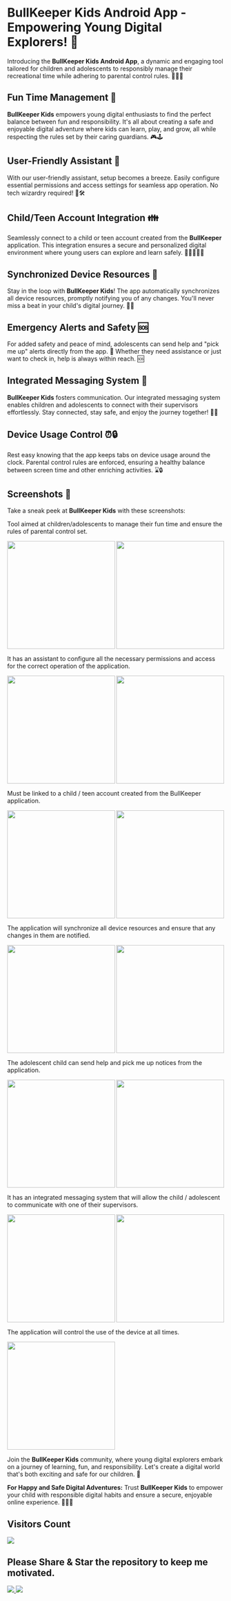 
# BullKeeper Kids Android App - Empowering Young Digital Explorers! 🎉

Introducing the **BullKeeper Kids Android App**, a dynamic and engaging tool tailored for children and adolescents to responsibly manage their recreational time while adhering to parental control rules. 📱👦👧

## Fun Time Management 🌟

**BullKeeper Kids** empowers young digital enthusiasts to find the perfect balance between fun and responsibility. It's all about creating a safe and enjoyable digital adventure where kids can learn, play, and grow, all while respecting the rules set by their caring guardians. 🎮🕹️

## User-Friendly Assistant 🔧

With our user-friendly assistant, setup becomes a breeze. Easily configure essential permissions and access settings for seamless app operation. No tech wizardry required! 🤖🛠️

## Child/Teen Account Integration 👪

Seamlessly connect to a child or teen account created from the **BullKeeper** application. This integration ensures a secure and personalized digital environment where young users can explore and learn safely. 👨‍👩‍👧‍👦🔗

## Synchronized Device Resources 🔄

Stay in the loop with **BullKeeper Kids**! The app automatically synchronizes all device resources, promptly notifying you of any changes. You'll never miss a beat in your child's digital journey. 🔄📡

## Emergency Alerts and Safety 🆘

For added safety and peace of mind, adolescents can send help and "pick me up" alerts directly from the app. 🚨 Whether they need assistance or just want to check in, help is always within reach. 🆘

## Integrated Messaging System 💬

**BullKeeper Kids** fosters communication. Our integrated messaging system enables children and adolescents to connect with their supervisors effortlessly. Stay connected, stay safe, and enjoy the journey together! 💬📞

## Device Usage Control ⏰🔒

Rest easy knowing that the app keeps tabs on device usage around the clock. Parental control rules are enforced, ensuring a healthy balance between screen time and other enriching activities. ⌛🔒

## Screenshots 📸

Take a sneak peek at **BullKeeper Kids** with these screenshots:

Tool aimed at children/adolescents to manage their fun time and ensure the rules of parental control set.

<img width="250px" align="left" src="./screenshots/imagen_1.png" />
<img width="250px"  src="./screenshots/imagen_2.png" />

It has an assistant to configure all the necessary permissions and access for the correct operation of the application.

<img width="250px" align="left" src="./screenshots/imagen_3.png" />
<img width="250px"  src="./screenshots/imagen_4.png" />

Must be linked to a child / teen account created from the BullKeeper application.

<img width="250px" align="left" src="./screenshots/imagen_5.png" />
<img width="250px"  src="./screenshots/imagen_6.png" />

The application will synchronize all device resources and ensure that any changes in them are notified.

<img width="250px" align="left" src="./screenshots/imagen_7.png" />
<img width="250px"  src="./screenshots/imagen_8.png" />

The adolescent child can send help and pick me up notices from the application.

<img width="250px" align="left" src="./screenshots/imagen_9.png" />
<img width="250px"  src="./screenshots/imagen_10.png" />

It has an integrated messaging system that will allow the child / adolescent to communicate with one of their supervisors.

<img width="250px" align="left" src="./screenshots/imagen_11.png" />
<img width="250px"  src="./screenshots/imagen_12.png" />

The application will control the use of the device at all times.

<img width="250px"  src="./screenshots/imagen_13.png" />

Join the **BullKeeper Kids** community, where young digital explorers embark on a journey of learning, fun, and responsibility. Let's create a digital world that's both exciting and safe for our children. 🌈

**For Happy and Safe Digital Adventures:** Trust **BullKeeper Kids** to empower your child with responsible digital habits and ensure a secure, enjoyable online experience. 🚀🧒🧑

## Visitors Count
<img width="auto" src="https://profile-counter.glitch.me/bullkeeper_kids_app/count.svg" />

## Please Share & Star the repository to keep me motivated.
  <a href = "https://github.com/sergio11/bullkeeper_kids_app/stargazers">
     <img src = "https://img.shields.io/github/stars/sergio11/bullkeeper_kids_app" />
  </a>
  <a href = "https://twitter.com/SergioReact418">
     <img src = "https://img.shields.io/twitter/url?label=follow&style=social&url=https%3A%2F%2Ftwitter.com%2FSergioReact418" />
  </a>

